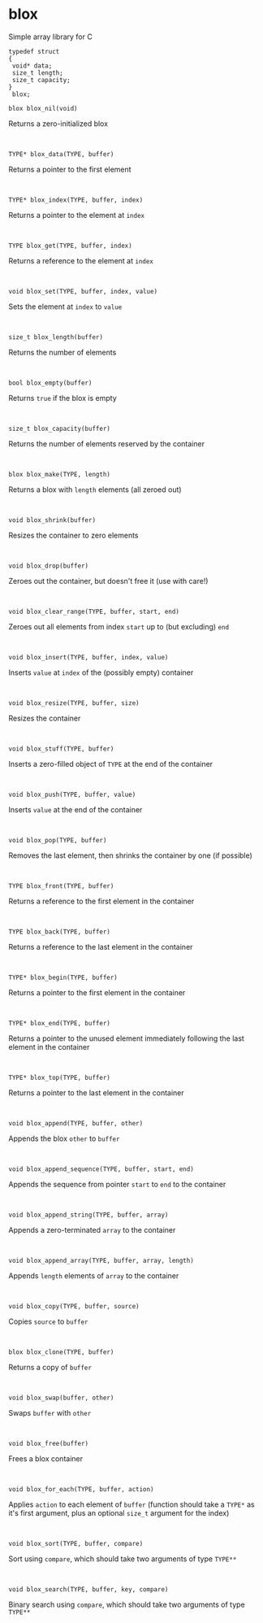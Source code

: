 # blox
Simple array library for C

```
typedef struct
{
 void* data;
 size_t length;
 size_t capacity;
}
 blox;
```

`blox blox_nil(void)`

Returns a zero-initialized blox

<br>  

`TYPE* blox_data(TYPE, buffer)`

Returns a pointer to the first element

<br>  

`TYPE* blox_index(TYPE, buffer, index)`

Returns a pointer to the element at `index`

<br>  

`TYPE blox_get(TYPE, buffer, index)`

Returns a reference to the element at `index`

<br>  

`void blox_set(TYPE, buffer, index, value)`

Sets the element at `index` to `value`

<br>  

`size_t blox_length(buffer)` 

Returns the number of elements

<br>  

`bool blox_empty(buffer)` 

Returns `true` if the blox is empty

<br>  

`size_t blox_capacity(buffer)` 

Returns the number of elements reserved by the container

<br>  

`blox blox_make(TYPE, length)`

Returns a blox with `length` elements (all zeroed out)

<br>  

`void blox_shrink(buffer)`

Resizes the container to zero elements

<br>  

`void blox_drop(buffer)`

Zeroes out the container, but doesn't free it (use with care!)

<br>  

`void blox_clear_range(TYPE, buffer, start, end)`

Zeroes out all elements from index `start` up to (but excluding) `end`

<br>  

`void blox_insert(TYPE, buffer, index, value)`

Inserts `value` at `index` of the (possibly empty) container

<br>  

`void blox_resize(TYPE, buffer, size)`

Resizes the container

<br>  

`void blox_stuff(TYPE, buffer)`

Inserts a zero-filled object of `TYPE` at the end of the container

<br>  

`void blox_push(TYPE, buffer, value)`

Inserts `value` at the end of the container

<br>  

`void blox_pop(TYPE, buffer)`

Removes the last element, then shrinks the container by one (if possible)

<br>  

`TYPE blox_front(TYPE, buffer)`

Returns a reference to the first element in the container

<br>  

`TYPE blox_back(TYPE, buffer)`

Returns a reference to the last element in the container

<br>  

`TYPE* blox_begin(TYPE, buffer)`

Returns a pointer to the first element in the container

<br>  

`TYPE* blox_end(TYPE, buffer)`

Returns a pointer to the unused element immediately following the last element in the container

<br>  

`TYPE* blox_top(TYPE, buffer)`

Returns a pointer to the last element in the container

<br>  

`void blox_append(TYPE, buffer, other)`

Appends the blox `other` to `buffer`

<br>  

`void blox_append_sequence(TYPE, buffer, start, end)`

Appends the sequence from pointer `start` to `end` to the container

<br>  

`void blox_append_string(TYPE, buffer, array)`

Appends a zero-terminated `array` to the container

<br>  

`void blox_append_array(TYPE, buffer, array, length)`

Appends `length` elements of `array` to the container

<br>  

`void blox_copy(TYPE, buffer, source)`

Copies `source` to `buffer`

<br>  

`blox blox_clone(TYPE, buffer)`

Returns a copy of `buffer`

<br>  

`void blox_swap(buffer, other)`

Swaps `buffer` with `other`

<br>  

`void blox_free(buffer)`

Frees a blox container

<br>  

`void blox_for_each(TYPE, buffer, action)`

Applies `action` to each element of `buffer` (function should take a `TYPE*` as it's first argument, plus an optional `size_t` argument for the index)

<br>  

`void blox_sort(TYPE, buffer, compare)`

Sort using `compare`, which should take two arguments of type `TYPE**`

<br>  

`void blox_search(TYPE, buffer, key, compare)`

Binary search using `compare`, which should take two arguments of type `TYPE**`

<br>  

